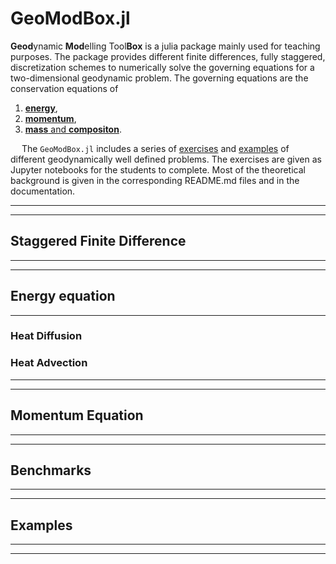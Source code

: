 # GeoModBox.jl
**Geod**ynamic **Mod**elling Tool**Box** is a julia package mainly used for teaching purposes. The package provides different finite differences, fully staggered, discretization schemes to numerically solve the governing equations for a two-dimensional geodynamic problem. The governing equations are the conservation equations of 
1) [**energy**](/examples/HeatEquation/README.md), 
2) [**momentum**](/examples/...), 
3)  [**mass** and **compositon**](/examples/AdvectionEquation/README.md). 

&emsp; The ```GeoModBox.jl``` includes a series of [exercises](./exercises/) and [examples](./examples/) of different geodynamically well defined problems. The exercises are given as Jupyter notebooks for the students to complete. Most of the theoretical background is given in the corresponding README.md files and in the documentation. 

<!-- I will add some question directly here for the time beeing: I would like to add similar informations to this package as I did in my [FDCSGm repository](https://github.com/LukasFuchs/FDCSGm). However, I am not familiar with the doc option in github yet, that's why I added all the information in a README.md file for each module etc. I guess the doc option would be more suitable to add the details and simply add some figures and general information in the README.md. Have you ever worked with doc in github? -->

------------------
------------------
## Staggered Finite Difference 
<!--- brief general description of a staggered finite difference scheme
- Energy equation
- Momentum equation-->
------------------
------------------
## Energy equation 
<!-- - General formulation of the energy equation (advection + diffusion term + radiogenic heating)
- Operator splitting
- Solution of the conductive part -->
------------------
### Heat Diffusion
<!--- 
- Conducitve part of the energy equation + radiogenic heating + ?
- Constant thermal parameters
- Variable thermal paramters 
------------------
<!-- #### Numerical Schemes


All numerical schemes methods can be used in the [thermal convection code]() and the [Blankenbach Benchmark]() and are generally available to chose in the code. A more detailed analysis on the accuracy of each discretization scheme and the effect of the grid resolution is given in the [Gaussian Diffusion Benchmark](). 

##### Explicit, FTCS
##### Implicit, FTCS
##### Cranck-Nicolson Approach (CNA)
##### Alternating Direction Implicit (ADI) 
------------------
##### Thermal Boundary Conditions

1. Dirichlet
2. Neumann
------------------
#### Steady State Solution
##### Poisson solution, constant *k*
##### Poisson solution, variable *k* -->
### Heat Advection 
<!-- 
### Discretization Schemes
#### Upwind 
#### Staggered Leap Frog (SLF)
#### Semi-Lagrangian
#### Passive Tracers -->
------------------
------------------
## Momentum Equation
------------------
------------------
## Benchmarks
------------------
------------------
## Examples
------------------
------------------
